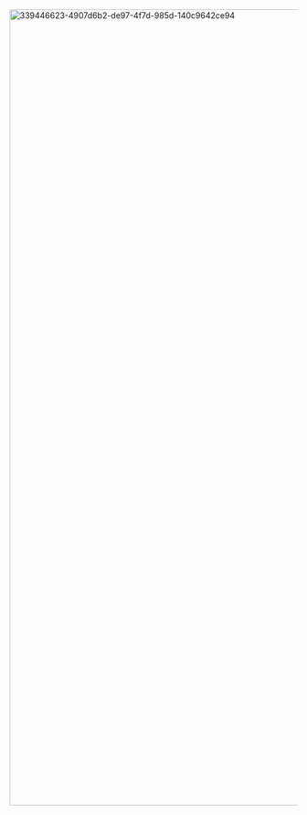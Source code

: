 <img width="1394" alt="339446623-4907d6b2-de97-4f7d-985d-140c9642ce94" src="https://github.com/user-attachments/assets/849f605c-de80-4797-b15b-0be7a419e3b6">
